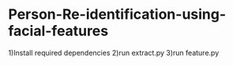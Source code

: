 # Person-Re-identification-using-facial-features

1)Install required dependencies
2)run extract.py
3)run feature.py
